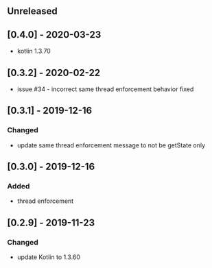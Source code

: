 ## Unreleased

## [0.4.0] - 2020-03-23
 - kotlin 1.3.70

## [0.3.2] - 2020-02-22
 - issue #34 - incorrect same thread enforcement behavior fixed

## [0.3.1] - 2019-12-16

### Changed
 - update same thread enforcement message to not be getState only

## [0.3.0] - 2019-12-16

### Added
 - thread enforcement

## [0.2.9] - 2019-11-23

### Changed 
 - update Kotlin to 1.3.60
